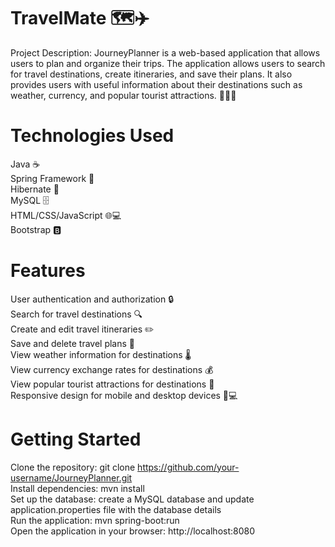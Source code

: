 # TravelMate 🗺️✈️
Project Description:
JourneyPlanner is a web-based application that allows users to plan and organize their trips.
The application allows users to search for travel destinations, create itineraries, and save their plans.
It also provides users with useful information about their destinations such as weather, currency, and popular tourist attractions. 🌴🌊🌞

# Technologies Used
Java ☕ <br>
Spring Framework 🌸 <br>
Hibernate 🏰 <br>
MySQL 🗄️ <br>
HTML/CSS/JavaScript 🌐💻 <br>
Bootstrap 🅱️ <br>
# Features
User authentication and authorization 🔒 <br>
Search for travel destinations 🔍 <br>
Create and edit travel itineraries ✏️ <br>
Save and delete travel plans 💾 <br>
View weather information for destinations 🌡️ <br>
View currency exchange rates for destinations 💰 <br>
View popular tourist attractions for destinations 🏰 <br>
Responsive design for mobile and desktop devices 📱💻 <br>

# Getting Started
Clone the repository: git clone https://github.com/your-username/JourneyPlanner.git <br>
Install dependencies: mvn install <br>
Set up the database: create a MySQL database and update application.properties file with the database details <br>
Run the application: mvn spring-boot:run <br>
Open the application in your browser: http://localhost:8080 <br>
